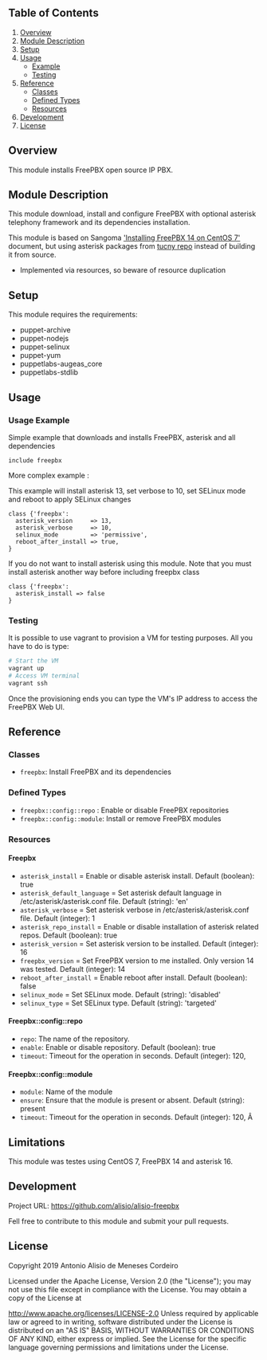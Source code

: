 ## Table of Contents

1. [Overview](#overview)
1. [Module Description](#module-description)
1. [Setup](#setup)
1. [Usage](#usage)
   * [Example](#usage-example)
   * [Testing](#testing)
1. [Reference](#reference)
   * [Classes](#classes)
   * [Defined Types](#defined-types)
   * [Resources](#resources)
1. [Development](#development)
1. [License](#license)

## Overview

This module installs FreePBX open source IP PBX.

## Module Description

This module download, install and configure FreePBX with optional asterisk telephony framework and its dependencies installation.

This module is based on Sangoma ['Installing FreePBX 14 on CentOS 7'](https://wiki.freepbx.org/display/FOP/Installing+FreePBX+14+on+CentOS+7) document, but using asterisk packages from
[tucny repo](https://www.tucny.com/telephony/asterisk-rpms) instead of building it from source.

<!-- [puppet-staging](https://github.com/voxpupuli/puppet-staging): -->

* Implemented via resources, so beware of resource duplication

## Setup

This module requires the requirements:
* puppet-archive
* puppet-nodejs
* puppet-selinux
* puppet-yum
* puppetlabs-augeas_core
* puppetlabs-stdlib

## Usage

### Usage Example

Simple example that downloads and installs FreePBX, asterisk and all dependencies

```puppet
include freepbx
```

More complex example :

This example will install asterisk 13, set verbose to 10, set SELinux mode and
reboot to apply SELinux changes
```puppet
class {'freepbx':
  asterisk_version     => 13,
  asterisk_verbose     => 10,
  selinux_mode         => 'permissive',
  reboot_after_install => true,
}
```

If you do not want to install asterisk using this module. Note that you must install
asterisk another way before including freepbx class
```puppet
class {'freepbx':
  asterisk_install => false
}
```

### Testing

It is possible to use vagrant to provision a VM for testing purposes. All you
have to do is type:

```sh
# Start the VM
vagrant up
# Access VM terminal
vagrant ssh
```
Once the provisioning ends you can type the VM's IP address to access the FreePBX Web UI.

## Reference

### Classes

* `freepbx`: Install FreePBX and its dependencies

### Defined Types

* `freepbx::config::repo` : Enable or disable FreePBX repositories
* `freepbx::config::module`: Install or remove FreePBX modules


### Resources

#### Freepbx

* `asterisk_install`          = Enable or disable asterisk install. Default (boolean): true
* `asterisk_default_language` = Set asterisk default language in /etc/asterisk/asterisk.conf file. Default (string): 'en'
* `asterisk_verbose`          = Set asterisk verbose in /etc/asterisk/asterisk.conf file. Default (integer): 1
* `asterisk_repo_install`     = Enable or disable installation of asterisk related repos. Default (boolean): true
* `asterisk_version`          = Set asterisk version to be installed. Default (integer): 16
* `freepbx_version`           = Set FreePBX version to me installed. Only version 14 was tested. Default (integer): 14
* `reboot_after_install`      = Enable reboot after install. Default (boolean): false
* `selinux_mode`              = Set SELinux mode. Default (string): 'disabled'
* `selinux_type`              = Set SELinux type. Default (string): 'targeted'

#### Freepbx::config::repo

* `repo`: The name of the repository.
* `enable`: Enable or disable repository. Default (boolean): true
* `timeout`: Timeout for the operation in seconds. Default (integer): 120,

#### Freepbx::config::module

* `module`: Name of the module
* `ensure`: Ensure that the module is present or absent. Default (string): present
* `timeout`: Timeout for the operation in seconds. Default (integer): 120,
Â

## Limitations

This module was testes using CentOS 7, FreePBX 14 and asterisk 16.

## Development

Project URL: https://github.com/alisio/alisio-freepbx

Fell free to contribute to this module and submit your pull requests.

## License
Copyright 2019 Antonio Alisio de Meneses Cordeiro

Licensed under the Apache License, Version 2.0 (the "License"); you may not use this file except in compliance with the License. You may obtain a copy of the License at

http://www.apache.org/licenses/LICENSE-2.0
Unless required by applicable law or agreed to in writing, software distributed under the License is distributed on an "AS IS" BASIS, WITHOUT WARRANTIES OR CONDITIONS OF ANY KIND, either express or implied. See the License for the specific language governing permissions and limitations under the License.
